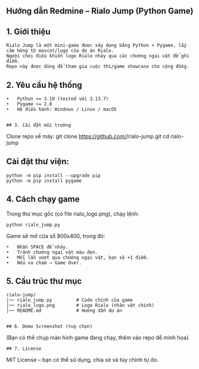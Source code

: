 
##  Hướng dẫn Redmine – Rialo Jump (Python Game)

## 1. Giới thiệu
```
Rialo Jump là một mini-game được xây dựng bằng Python + Pygame, lấy cảm hứng từ mascot/logo của dự án Rialo.
Người chơi điều khiển logo Rialo nhảy qua các chướng ngại vật để ghi điểm.
Repo này được dùng để tham gia cuộc thi/game showcase cho cộng đồng.
```

## 2. Yêu cầu hệ thống
```
•	Python >= 3.10 (tested với 3.13.7)
•	Pygame >= 2.0
•	Hệ điều hành: Windows / Linux / macOS


## 3. Cài đặt môi trường
```
Clone repo về máy:
git clone https://github.com/<username>/rialo-jump.git
cd rialo-jump

## Cài đặt thư viện:
```
python -m pip install --upgrade pip
python -m pip install pygame
```

## 4. Cách chạy game

Trong thư mục gốc (có file rialo_logo.png), chạy lệnh:
```
python rialo_jump.py
```
Game sẽ mở cửa sổ 800x400, trong đó:
```
•	Nhấn SPACE để nhảy.
•	Tránh chướng ngại vật màu đen.
•	Mỗi lần vượt qua chướng ngại vật, bạn sẽ +1 điểm.
•	Nếu va chạm → Game Over.
```

## 5. Cấu trúc thư mục

```
rialo-jump/
│── rialo_jump.py         # Code chính của game
│── rialo_logo.png        # Logo Rialo (nhân vật chính)
│── README.md             # Hướng dẫn dự án


## 6. Demo Screenshot (tuỳ chọn)
```
(Bạn có thể chụp màn hình game đang chạy, thêm vào repo để minh họa).
```
## 7. License
```
MIT License – bạn có thể sử dụng, chia sẻ và tùy chỉnh tự do.
```

